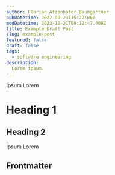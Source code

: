 ```yaml
---
author: Florian Atzenhofer-Baumgartner
pubDatetime: 2022-09-23T15:22:00Z
modDatetime: 2023-12-21T09:12:47.400Z
title: Example Draft Post
slug: example-post
featured: false
draft: false
tags:
  - software engineering
description:
  Lorem ipsum.
---
```


Ipsum Lorem
# Heading 1
## Heading 2
Ipsum Lorem

## Frontmatter
